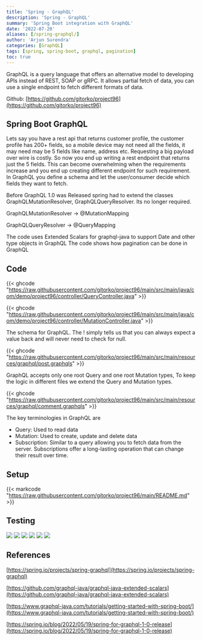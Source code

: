 ```yaml
---
title: 'Spring - GraphQL'
description: 'Spring - GraphQL'
summary: 'Spring Boot integration with GraphQL'
date: '2022-07-20'
aliases: [/spring-graphql/]
author: 'Arjun Surendra'
categories: [GraphQL]
tags: [spring, spring-boot, graphql, pagination]
toc: true
---
```


GraphQL is a query language that offers an alternative model to developing APIs instead of REST, SOAP or gRPC. It allows partial fetch of data, you can use a single endpoint to fetch different formats of data.  

Github: [https://github.com/gitorko/project96](https://github.com/gitorko/project96)

## Spring Boot GraphQL

Lets say you have a rest api that returns customer profile, the customer profile has 200+ fields, so a mobile device may not need all the fields, it may need may be 5 fields like name, address etc. Requesting a big payload over wire is costly.
So now you end up writing a rest endpoint that returns just the 5 fields. This can become overwhelming when the requirements increase and you end up creating different endpoint for such requirement.
In GraphQL you define a schema and let the user/consumer decide which fields they want to fetch. 

Before GraphQL 1.0 was Released spring had to extend the classes GraphQLMutationResolver, GraphQLQueryResolver. Its no longer required.

GraphQLMutationResolver -> @MutationMapping

GraphQLQueryResolver -> @QueryMapping

The code uses Extended Scalars for graphql-java to support Date and other type objects in GraphQL
The code shows how pagination can be done in GraphQL 

## Code

{{< ghcode "https://raw.githubusercontent.com/gitorko/project96/main/src/main/java/com/demo/project96/controller/QueryController.java" >}}

{{< ghcode "https://raw.githubusercontent.com/gitorko/project96/main/src/main/java/com/demo/project96/controller/MutationController.java" >}}

The schema for GraphQL. The ! simply tells us that you can always expect a value back and will never need to check for null.

{{< ghcode "https://raw.githubusercontent.com/gitorko/project96/main/src/main/resources/graphql/post.graphqls" >}}

GraphQL accepts only one root Query and one root Mutation types, To keep the logic in different files we extend the Query and Mutation types.

{{< ghcode "https://raw.githubusercontent.com/gitorko/project96/main/src/main/resources/graphql/comment.graphqls" >}}

The key terminologies in GraphQL are

* Query: Used to read data
* Mutation: Used to create, update and delete data
* Subscription: Similar to a query allowing you to fetch data from the server. Subscriptions offer a long-lasting operation that can change their result over time.

## Setup

{{< markcode "https://raw.githubusercontent.com/gitorko/project96/main/README.md" >}}

## Testing

![](img01.png)
![](img02.png)
![](img03.png)
![](img04.png)
![](img05.png)
![](img06.png)

## References

[https://spring.io/projects/spring-graphql](https://spring.io/projects/spring-graphql)

[https://github.com/graphql-java/graphql-java-extended-scalars](https://github.com/graphql-java/graphql-java-extended-scalars)

[https://www.graphql-java.com/tutorials/getting-started-with-spring-boot/](https://www.graphql-java.com/tutorials/getting-started-with-spring-boot/)

[https://spring.io/blog/2022/05/19/spring-for-graphql-1-0-release](https://spring.io/blog/2022/05/19/spring-for-graphql-1-0-release)
